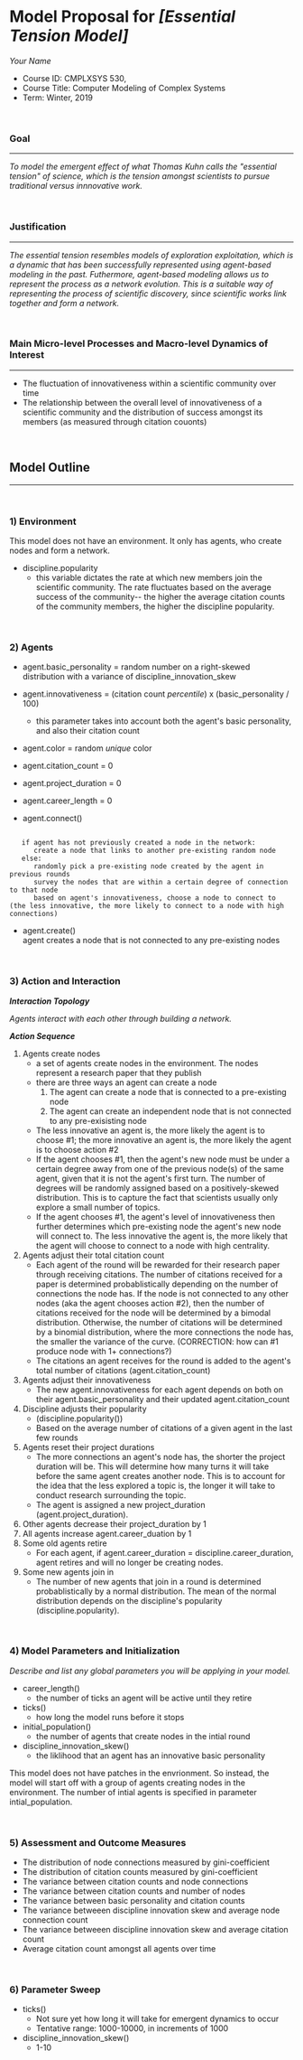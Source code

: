 # Model Proposal for _[Essential Tension Model]_

_Your Name_

* Course ID: CMPLXSYS 530,
* Course Title: Computer Modeling of Complex Systems
* Term: Winter, 2019



&nbsp; 

### Goal 
*****
 
_To model the emergent effect of what Thomas Kuhn calls the "essential tension" of science, which is the tension amongst scientists to pursue traditional versus innnovative work._

&nbsp;  
### Justification
****
_The essential tension resembles models of exploration exploitation, which is a dynamic that has been successfully represented using agent-based modeling in the past. Futhermore, agent-based modeling allows us to represent the process as a network evolution. This is a suitable way of representing the process of scientific discovery, since scientific works link together and form a network._

&nbsp; 
### Main Micro-level Processes and Macro-level Dynamics of Interest
****
* The fluctuation of innovativeness within a scientific community over time
* The relationship between the overall level of innovativeness of a scientific community and the distribution of success amongst its members (as measured through citation couonts)
   


&nbsp; 


## Model Outline
****
&nbsp; 
### 1) Environment

This model does not have an environment. It only has agents, who create nodes and form a network.

* discipline.popularity
   * this variable dictates the rate at which new members join the scientific community. The rate fluctuates based on the average success of the community-- the higher the average citation counts of the community members, the higher the discipline popularity.

&nbsp; 

### 2) Agents
 
* agent.basic_personality = random number on a right-skewed distribution with a variance of discipline_innovation_skew
* agent.innovativeness = (citation count *percentile*) x (basic_personality / 100)
   * this parameter takes into account both the agent's basic personality, and also their citation count
* agent.color = random *unique* color
* agent.citation_count = 0
* agent.project_duration = 0
* agent.career_length = 0
&nbsp; 

* agent.connect()  <br />
<pre><code>
   if agent has not previously created a node in the network:
      create a node that links to another pre-existing random node
   else:
      randomly pick a pre-existing node created by the agent in previous rounds
      survey the nodes that are within a certain degree of connection to that node
      based on agent's innovativeness, choose a node to connect to (the less innovative, the more likely to connect to a node with high connections)
</code></pre>
      
* agent.create() <br />
   agent creates a node that is not connected to any pre-existing nodes


&nbsp; 

### 3) Action and Interaction 
 
**_Interaction Topology_**

_Agents interact with each other through building a network._
 
**_Action Sequence_**

1. Agents create nodes
   * a set of agents create nodes in the environment. The nodes represent a research paper that they publish
   * there are three ways an agent can create a node
      1. The agent can create a node that is connected to a pre-existing node
      2. The agent can create an independent node that is not connected to any pre-exisisting node
   * The less innovative an agent is, the more likely the agent is to choose #1; the more innovative an agent is, the more likely the agent is to choose action #2
   * If the agent chooses #1, then the agent's new node must be under a certain degree away from one of the previous node(s) of the same agent, given that it is not the agent's first turn. The number of degrees will be randomly assigned based on a positively-skewed distribution. This is to capture the fact that scientists usually only explore a small number of topics.
   * If the agent chooses #1, the agent's level of innovativeness then further determines which pre-existing node the agent's new node will connect to. The less innovative the agent is, the more likely that the agent will choose to connect to a node with high centrality. 
2. Agents adjust their total citation count
   * Each agent of the round will be rewarded for their research paper through receiving citations. The number of citations received for a paper is determined probablistically depending on the number of connections the node has. If the node is not connected to any other nodes (aka the agent chooses action #2), then the number of citations received for the node will be determined by a bimodal distribution. Otherwise, the number of citations will be determined by a binomial distribution, where the more connections the node has, the smaller the variance of the curve. (CORRECTION: how can #1 produce node with 1+ connections?)
   * The citations an agent receives for the round is added to the agent's total number of citations (agent.citation_count)
3. Agents adjust their innovativeness
   * The new agent.innovativeness for each agent depends on both on their agent.basic_personality and their updated agent.citation_count
4. Discipline adjusts their popularity
   * (discipline.popularity())
   * Based on the average number of citations of a given agent in the last few rounds
4. Agents reset their project durations
   * The more connections an agent's node has, the shorter the project duration will be. This will determine how many turns it will take before the same agent creates another node. This is to account for the idea that the less explored a topic is, the longer it will take to conduct research surrounding the topic. 
   * The agent is assigned a new project_duration (agent.project_duration).
5. Other agents decrease their project_duration by 1
6. All agents increase agent.career_duation by 1
7. Some old agents retire
   * For each agent, if agent.career_duration = discipline.career_duration, agent retires and will no longer be creating nodes.
8. Some new agents join in
   * The number of new agents that join in a round is determined probablistically by a normal distribution. The mean of the normal distribution depends on the discipline's popularity (discipline.popularity).

      

&nbsp; 
### 4) Model Parameters and Initialization

_Describe and list any global parameters you will be applying in your model._

* career_length()
   * the number of ticks an agent will be active until they retire
* ticks()
   * how long the model runs before it stops
* initial_population()
   * the number of agents that create nodes in the intial round
* discipline_innovation_skew() 
   * the liklihood that an agent has an innovative basic personality

This model does not have patches in the envrionment. So instead, the model will start off with a group of agents creating nodes in the environment. The number of intial agents is specified in parameter intial_population. 

&nbsp; 

### 5) Assessment and Outcome Measures

* The distribution of node connections measured by gini-coefficient
* The distribution of citation counts measured by gini-coefficient
* The variance between citation counts and node connections 
* The variance between citation counts and number of nodes
* The variance between basic personality and citation counts
* The variance betweeen discipline innovation skew and average node connection count
* The variance betweeen discipline innovation skew and average citation count
* Average citation count amongst all agents over time

&nbsp; 

### 6) Parameter Sweep

* ticks()
   * Not sure yet how long it will take for emergent dynamics to occur
   * Tentative range: 1000-10000, in increments of 1000
* discipline_innovation_skew()
   * 1-10
